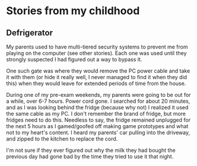 # Stories from my childhood

## Defrigerator
My parents used to have multi-tiered security systems to prevent me from playing on the computer (see other stories). Each one was used until they strongly suspected I had figured out a way to bypass it.

One such gate was where they would remove the PC power cable and take it with them (or hide it really well, I never managed to find it when they did this) when they would leave for extended periods of time from the house.

During one of my pre-exam weekends, my parents were going to be out for a while, over 6-7 hours. Power cord gone. I searched for about 20 minutes, and as I was looking behind the fridge (because why not) I realized it used the same cable as my PC. I don't remember the brand of fridge, but more fridges need to do this. Needless to say, the fridge remained unplugged for the next 5 hours as I gamed/goofed off making game prototypes and what not to my heart's content. I heard my parents' car pulling into the driveway, and zipped to the kitchen to replace the cord.

I'm not sure if they ever figured out why the milk they had bought the previous day had gone bad by the time they tried to use it that night.
